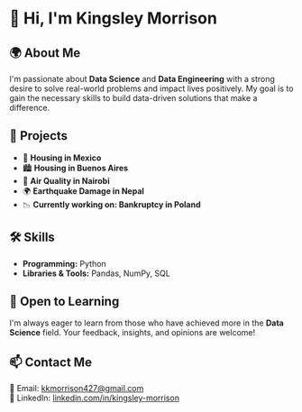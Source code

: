 # 👋 Hi, I'm Kingsley Morrison  

## 🌍 About Me  
I'm passionate about **Data Science** and **Data Engineering** with a strong desire to solve real-world problems and impact lives positively. My goal is to gain the necessary skills to build data-driven solutions that make a difference.  

## 🔬 Projects  
- 🏡 **Housing in Mexico**  
- 🏙️ **Housing in Buenos Aires**  
- 🌿 **Air Quality in Nairobi**  
- 🌍 **Earthquake Damage in Nepal**  
- 📉 **Currently working on: Bankruptcy in Poland**  

## 🛠️ Skills  
- **Programming:** Python  
- **Libraries & Tools:** Pandas, NumPy, SQL  

## 📢 Open to Learning  
I'm always eager to learn from those who have achieved more in the **Data Science** field. Your feedback, insights, and opinions are welcome!  

## 📫 Contact Me  
📧 Email: [kkmorrison427@gmail.com](mailto:kkmorrison427@gmail.com)  
🔗 LinkedIn: [linkedin.com/in/kingsley-morrison](https://www.linkedin.com/in/kingsley-morrison)  

